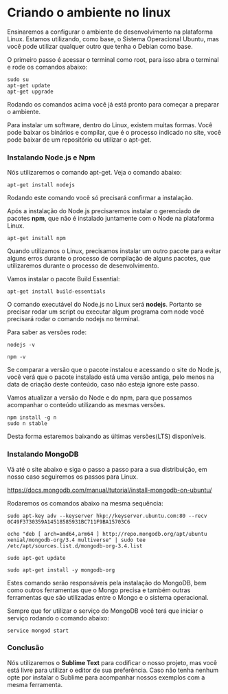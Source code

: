 # Criando o ambiente no linux

Ensinaremos a configurar o ambiente de desenvolvimento na plataforma Linux. Estamos utilizando, como base, o Sistema Operacional Ubuntu, mas você pode utilizar qualquer outro que tenha o Debian como base.

O primeiro passo é acessar o terminal como root, para isso abra o terminal e rode os comandos abaixo:

```
sudo su
apt-get update
apt-get upgrade
```

Rodando os comandos acima você já está pronto para começar a preparar o ambiente.

Para instalar um software, dentro do Linux, existem muitas formas. Você pode baixar os binários e compilar, que é o processo indicado no site, você pode baixar de um repositório ou utilizar o apt-get.

### Instalando Node.js e Npm

Nós utilizaremos o comando apt-get. Veja o comando abaixo:

`apt-get install nodejs`

Rodando este comando você só precisará confirmar a instalação.

Após a instalação do Node.js precisaremos instalar o gerenciado de pacotes **npm**, que não é instalado juntamente com o Node na plataforma Linux.

`apt-get install npm`

Quando utilizamos o Linux, precisamos instalar um outro pacote para evitar alguns erros durante o processo de compilação de alguns pacotes, que utilizaremos durante o processo de desenvolvimento.

Vamos instalar o pacote Build Essential:

`apt-get install build-essentials`

O comando executável do Node.js no Linux será **nodejs**. Portanto se precisar rodar um script ou executar algum programa com node você precisará rodar o comando nodejs no terminal.

Para saber as versões rode:

```
nodejs -v

npm -v
```

Se comparar a versão que o pacote instalou e acessando o site do Node.js, você verá que o pacote instalado está uma versão antiga, pelo menos na data de criação deste conteúdo, caso não esteja ignore este passo.

Vamos atualizar a versão do Node e do npm, para que possamos acompanhar o conteúdo utilizando as mesmas versões.

```
npm install -g n
sudo n stable
```

Desta forma estaremos baixando as últimas versões(LTS) disponíveis.

### Instalando MongoDB

Vá até o site abaixo e siga o passo a passo para a sua distribuição, em nosso caso seguiremos os passos para Linux.

<https://docs.mongodb.com/manual/tutorial/install-mongodb-on-ubuntu/>

Rodaremos os comandos abaixo na mesma sequência:

```
sudo apt-key adv --keyserver hkp://keyserver.ubuntu.com:80 --recv 0C49F3730359A14518585931BC711F9BA15703C6

echo "deb [ arch=amd64,arm64 ] http://repo.mongodb.org/apt/ubuntu xenial/mongodb-org/3.4 multiverse" | sudo tee /etc/apt/sources.list.d/mongodb-org-3.4.list

sudo apt-get update

sudo apt-get install -y mongodb-org
```

Estes comando serão responsáveis pela instalação do MongoDB, bem como outros ferramentas que o Mongo precisa e também outras ferramentas que são utilizadas entre o Mongo e o sistema operacional.

Sempre que for utilizar o serviço do MongoDB você terá que iniciar o serviço rodando o comando abaixo:

`service mongod start`

### Conclusão

Nós utilizaremos o **Sublime Text** para codificar o nosso projeto, mas você está livre para utilizar o editor de sua preferência. Caso não tenha nenhum opte por instalar o Sublime para acompanhar nossos exemplos com a mesma ferramenta.